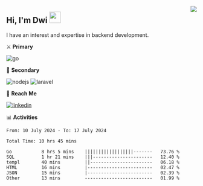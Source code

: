 [<img src="https://komarev.com/ghpvc/?username=masred&color=green&style=flat-square&label=Profile+Views" align="right">](github.com/masred)

## Hi, I'm Dwi <img src="https://raw.githubusercontent.com/MartinHeinz/MartinHeinz/master/wave.gif" width="30px">

I have an interest and expertise in backend development.

⚔️ **Primary**

![go](https://img.shields.io/badge/---?logo=go&label=Golang&style=social)

🔪 **Secondary**

![nodejs](https://img.shields.io/badge/---?logo=node.js&label=Node.js&style=social&logoColor=green)
![laravel](https://img.shields.io/badge/---?logo=laravel&label=Laravel&style=social)

🔗 **Reach Me**

[![linkedin](https://img.shields.io/badge/---?logo=linkedin&label=LinkedIn&style=social)](https://linkedin.com/in/dwifitriyanto)

📊 **Activities**

<!--START_SECTION:waka-->

```all_time
From: 10 July 2024 - To: 17 July 2024

Total Time: 10 hrs 45 mins

Go           8 hrs 5 mins    ||||||||||||||||||-------   73.76 %
SQL          1 hr 21 mins    |||----------------------   12.40 %
templ        40 mins         ||-----------------------   06.18 %
HTML         16 mins         |------------------------   02.47 %
JSON         15 mins         |------------------------   02.39 %
Other        13 mins         -------------------------   01.99 %
```

<!--END_SECTION:waka-->
